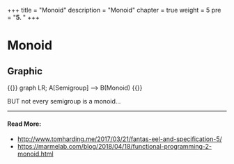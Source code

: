 +++
title = "Monoid"
description = "Monoid"
chapter = true
weight = 5
pre = "<b>5. </b>"
+++

# Monoid

## Graphic
{{<mermaid align="center">}}
graph LR;
    A[Semigroup] --> B(Monoid)
{{</mermaid>}}


BUT not every semigroup is a monoid...

---
#### Read More:
- http://www.tomharding.me/2017/03/21/fantas-eel-and-specification-5/
- https://marmelab.com/blog/2018/04/18/functional-programming-2-monoid.html
